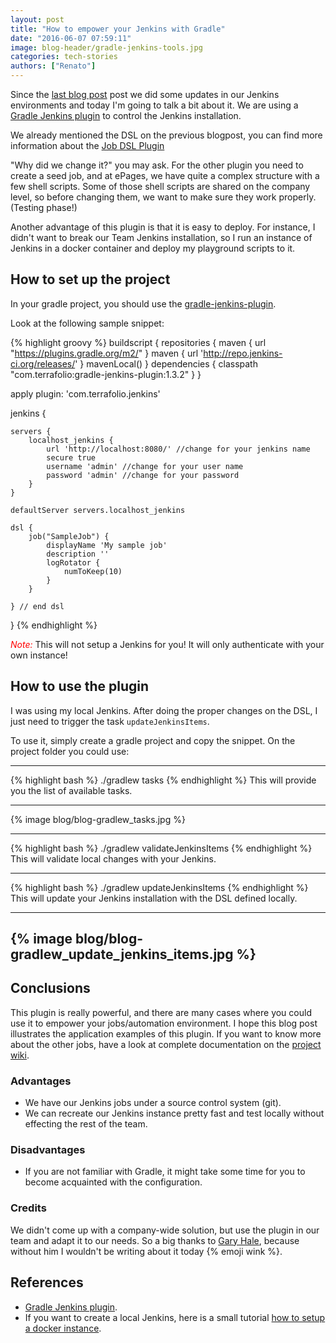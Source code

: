 ```yaml
---
layout: post
title: "How to empower your Jenkins with Gradle"
date: "2016-06-07 07:59:11"
image: blog-header/gradle-jenkins-tools.jpg
categories: tech-stories
authors: ["Renato"]
---
```


Since the [last blog post]( https://developer.epages.com/blog/2016/01/28/jenkins-job-dsl-plugin.html) post we did some updates in our Jenkins environments and today I'm going to talk a bit about it.
We are using a [Gradle Jenkins plugin](https://github.com/ghale/gradle-jenkins-plugin) to control the Jenkins installation.

We already mentioned the DSL on the previous blogpost, you can find more information about the [Job DSL Plugin](https://developer.epages.com/blog/2016/01/28/jenkins-job-dsl-plugin.html)

"Why did we change it?" you may ask.
For the other plugin you need to create a seed job, and at ePages, we have quite a complex structure with a few shell scripts.
Some of those shell scripts are shared on the company level, so before changing them, we want to make sure they work properly. (Testing phase!)

Another advantage of this plugin is that it is easy to deploy.
For instance, I didn't want to break our Team Jenkins installation, so I run an instance of Jenkins in a docker container and deploy my playground scripts to it.

## How to set up the project

In your gradle project, you should use the [gradle-jenkins-plugin](https://github.com/ghale/gradle-jenkins-plugin).

Look at the following sample snippet:

{% highlight groovy %}
buildscript {
  repositories {
    maven { url "https://plugins.gradle.org/m2/" }
    maven { url 'http://repo.jenkins-ci.org/releases/' }
    mavenLocal()
  }
  dependencies {
    classpath "com.terrafolio:gradle-jenkins-plugin:1.3.2"
  }
}

apply plugin: 'com.terrafolio.jenkins'

jenkins {

    servers {
        localhost_jenkins {
            url 'http://localhost:8080/' //change for your jenkins name
            secure true
            username 'admin' //change for your user name
            password 'admin' //change for your password
        }
    }

    defaultServer servers.localhost_jenkins

    dsl {
        job("SampleJob") {
            displayName 'My sample job'
            description ''
            logRotator {
                numToKeep(10)
            }
        }

    } // end dsl
}
{% endhighlight %}

*<font color='red'>Note:</font>* This will not setup a Jenkins for you!
It will only authenticate with your own instance!

## How to use the plugin

I was using my local Jenkins.
After doing the proper changes on the DSL, I just need to trigger the task `updateJenkinsItems`.

To use it, simply create a gradle project and copy the snippet.
On the project folder you could use:

-----------------------
{% highlight bash %}
./gradlew tasks
{% endhighlight %}
This will provide you the list of available tasks.

-----------------------
{% image blog/blog-gradlew_tasks.jpg %}

-----------------------
{% highlight bash %}
./gradlew validateJenkinsItems
{% endhighlight %}
This will validate local changes with your Jenkins.

-----------------------
{% highlight bash %}
./gradlew updateJenkinsItems
{% endhighlight %}
This will update your Jenkins installation with the DSL defined locally.

-----------------------
{% image blog/blog-gradlew_update_jenkins_items.jpg %}
-----------------------

## Conclusions

This plugin is really powerful, and there are many cases where you could use it to empower your jobs/automation environment.
I hope this blog post illustrates the application examples of this plugin.
If you want to know more about the other jobs, have a look at complete documentation on the [project wiki](https://github.com/ghale/gradle-jenkins-plugin/wiki).

### Advantages

- We have our Jenkins jobs under a source control system (git).
- We can recreate our Jenkins instance pretty fast and test locally without effecting the rest of the team.

### Disadvantages

- If you are not familiar with Gradle, it might take some time for you to become acquainted with the configuration.


### Credits

We didn't come up with a company-wide solution, but use the plugin in our team and adapt it to our needs.
So a big thanks to [Gary Hale](https://github.com/ghale), because without him I wouldn't be writing about it today {% emoji wink %}.

## References

- [Gradle Jenkins plugin](https://github.com/ghale/gradle-jenkins-plugin).
- If you want to create a local Jenkins, here is a small tutorial [how to setup a docker instance](https://hub.docker.com/_/jenkins/).
